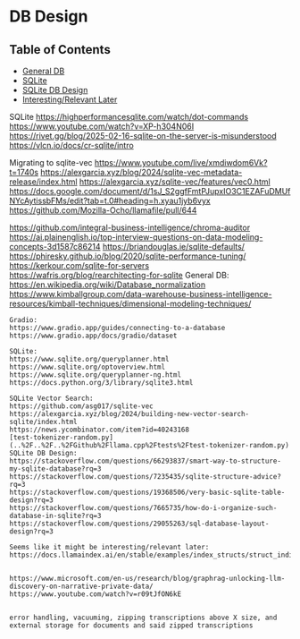 # DB Design

## Table of Contents
- [General DB](#general-db)
- [SQLite](#sqlite)
- [SQLite DB Design](#sqlite-db-design)
- [Interesting/Relevant Later](#interesting-relevant-later)



SQLite
    https://highperformancesqlite.com/watch/dot-commands
    https://www.youtube.com/watch?v=XP-h304N06I
    https://rivet.gg/blog/2025-02-16-sqlite-on-the-server-is-misunderstood
    https://vlcn.io/docs/cr-sqlite/intro

Migrating to sqlite-vec
    https://www.youtube.com/live/xmdiwdom6Vk?t=1740s
    https://alexgarcia.xyz/blog/2024/sqlite-vec-metadata-release/index.html
    https://alexgarcia.xyz/sqlite-vec/features/vec0.html
    https://docs.google.com/document/d/1sJ_S2ggfFmtPJupxIO3C1EZAFuDMUfNYcAytissbFMs/edit?tab=t.0#heading=h.xyau1jyb6vyx
    https://github.com/Mozilla-Ocho/llamafile/pull/644


https://github.com/integral-business-intelligence/chroma-auditor
https://ai.plainenglish.io/top-interview-questions-on-data-modeling-concepts-3d1587c86214
https://briandouglas.ie/sqlite-defaults/
https://phiresky.github.io/blog/2020/sqlite-performance-tuning/
https://kerkour.com/sqlite-for-servers
https://wafris.org/blog/rearchitecting-for-sqlite
    General DB:
    https://en.wikipedia.org/wiki/Database_normalization
    https://www.kimballgroup.com/data-warehouse-business-intelligence-resources/kimball-techniques/dimensional-modeling-techniques/
    
    Gradio:
    https://www.gradio.app/guides/connecting-to-a-database
    https://www.gradio.app/docs/gradio/dataset
    
    SQLite:
    https://www.sqlite.org/queryplanner.html
    https://www.sqlite.org/optoverview.html
    https://www.sqlite.org/queryplanner-ng.html
    https://docs.python.org/3/library/sqlite3.html
    
    SQLite Vector Search:
    https://github.com/asg017/sqlite-vec
    https://alexgarcia.xyz/blog/2024/building-new-vector-search-sqlite/index.html
    https://news.ycombinator.com/item?id=40243168
    [test-tokenizer-random.py](..%2F..%2F..%2FGithub%2Fllama.cpp%2Ftests%2Ftest-tokenizer-random.py)
    SQLite DB Design:
    https://stackoverflow.com/questions/66293837/smart-way-to-structure-my-sqlite-database?rq=3
    https://stackoverflow.com/questions/7235435/sqlite-structure-advice?rq=3
    https://stackoverflow.com/questions/19368506/very-basic-sqlite-table-design?rq=3
    https://stackoverflow.com/questions/7665735/how-do-i-organize-such-database-in-sqlite?rq=3
    https://stackoverflow.com/questions/29055263/sql-database-layout-design?rq=3
    
    Seems like it might be interesting/relevant later:
    https://docs.llamaindex.ai/en/stable/examples/index_structs/struct_indices/SQLIndexDemo/
    
    
    https://www.microsoft.com/en-us/research/blog/graphrag-unlocking-llm-discovery-on-narrative-private-data/
    https://www.youtube.com/watch?v=r09tJfON6kE
    
    
    error handling, vacuuming, zipping transcriptions above X size, and external storage for documents and said zipped transcriptions
